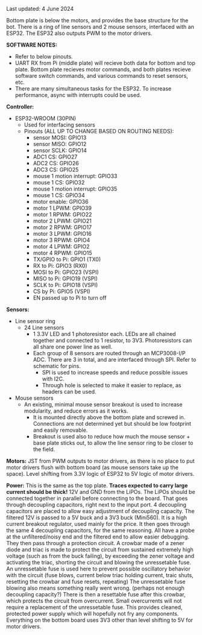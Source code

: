 Last updated: 4 June 2024

Bottom plate is below the motors, and provides the base structure for the bot. There is a ring of line sensors and 2 mouse sensors, interfaced with an ESP32. The ESP32 also outputs PWM to the motor drivers.

**SOFTWARE NOTES:**
- Refer to below pinouts.
- UART RX from Pi (middle plate) will recieve both data for bottom and top plate. Bottom plate recieves motor commands, and both plates recieve software switch commands, and various commands to reset sensors, etc.
- There are many simultaneous tasks for the ESP32. To increase performance, async with interrupts could be used.

**Controller:**
- ESP32-WROOM (30PIN)
  - Used for interfacing sensors
  - Pinouts (ALL UP TO CHANGE BASED ON ROUTING NEEDS):
    - sensor MOSI: GPIO13
    - sensor MISO: GPIO12
    - sensor SCLK: GPIO14
    - ADC1 CS: GPIO27
    - ADC2 CS: GPIO26
    - ADC3 CS: GPIO25
    - mouse 1 motion interrupt: GPIO33
    - mouse 1 CS: GPIO32
    - mouse 1 motion interrupt: GPIO35
    - mouse 1 CS: GPIO34
    - motor enable: GPIO36
    - motor 1 LPWM: GPIO39
    - motor 1 RPWM: GPIO22
    - motor 2 LPWM: GPIO21
    - motor 2 RPWM: GPIO17
    - motor 3 LPWM: GPIO16
    - motor 3 RPWM: GPIO4
    - motor 4 LPWM: GPIO2
    - motor 4 RPWM: GPIO15
    - TX/GPIO to Pi: GPIO1 (TX0)
    - RX to Pi: GPIO3 (RX0)
    - MOSI to Pi: GPIO23 (VSPI)
    - MISO to Pi: GPIO19 (VSPI)
    - SCLK to Pi: GPIO18 (VSPI)
    - CS by Pi: GPIO5 (VSPI)
    - EN passed up to Pi to turn off

**Sensors:**
- Line sensor ring
  - 24 Line sensors
    - 1 3.3V LED and 1 photoresistor each. LEDs are all chained together and connected to 1 resistor, to 3V3. Photoresistors can all share one power line as well.
    - Each group of 8 sensors are routed through an MCP3008-I/P ADC. There are 3 in total, and are interfaced through SPI. Refer to schematic for pins.
      - SPI is used to increase speeds and reduce possible issues with I2C.
      - Through hole is selected to make it easier to replace, as headers can be used.
- Mouse sensors
  - An existing, minimal mouse sensor breakout is used to increase modularity, and reduce errors as it works.
    - It is mounted directly above the bottom plate and screwed in. Connections are not determined yet but should be low footprint and easily removable.
    - Breakout is used also to reduce how much the mouse sensor + base plate sticks out, to allow the line sensor ring to be closer to the field.

**Motors:**
JST from PWM outputs to motor drivers, as there is no place to put motor drivers flush with bottom board (as mouse sensors take up the space).
Level shifting from 3.3V logic of ESP32 to 5V logic of motor drivers.

**Power:**
This is the same as the top plate.
**Traces expected to carry large current should be thick!**
12V and GND from the LiPOs. The LiPOs should be connected together in parallel before connecting to the board.
That goes through decoupling capacitors, right next to the input port. 4 decoupling capacitors are placed to allow easy adjustment of decoupling capacity.
The filtered 12V is passed to a 5V buck and a 3V3 buck (Mini560). It is a high current breakout regulator, used mainly for the price.
It then goes through the same 4 decoupling capacitors, for the same reasoning.
All have a probe at the unfiltered/noisy end and the filtered end to allow easier debugging.
They then pass through a protection circuit. A crowbar made of a zener diode and triac is made to protect the circuit from sustained extremely high voltage (such as from the buck failing), by exceeding the zener voltage and activating the triac, shorting the circuit and blowing the unressetable fuse.
An unressetable fuse is used here to prevent possible oscillatory behavior with the circuit (fuse blows, current below triac holding current, traic shuts, resetting the crowbar and fuse resets, repeating)
The unressetable fuse blowing also means something really went wrong. (perhaps not enough decoupling capacity?)
There is then a resettable fuse after this crowbar, which protects the circuit from overcurrent. Small overcurrents will not require a replacement of the unressetable fuse.
This provides cleaned, protected power supply which will hopefully not fry any components.
Everything on the bottom board uses 3V3 other than level shifting to 5V for motor drivers.